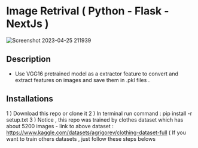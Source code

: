 #                                 Image Retrival ( Python - Flask - NextJs )


![Screenshot 2023-04-25 211939](https://user-images.githubusercontent.com/86192249/234307338-03a511c9-b6ef-4a45-a019-8bc75842f51d.png)

## Description
  - Use VGG16 pretrained model as a extractor feature to convert and extract features on images and save them in .pkl files .

## Installations
  1 ) Download this repo or clone it 
  2 ) In terminal run command : pip install -r setup.txt 
  3 ) Notice , this repo was trained by clothes dataset which has about 5200 images 
      - link to above dataset : https://www.kaggle.com/datasets/agrigorev/clothing-dataset-full ( 
      If you want to train others datasets , just follow these steps belows
       
        
      
      
  

